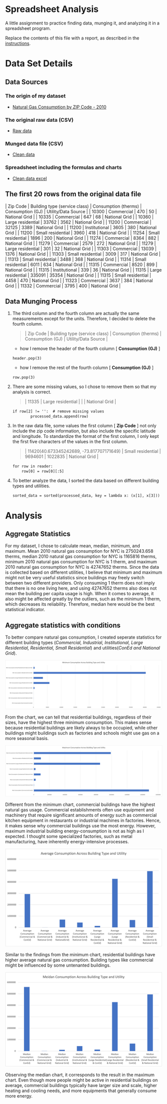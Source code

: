 # Spreadsheet Analysis
A little assignment to practice finding data, munging it, and analyzing it in a spreadsheet program.

Replace the contents of this file with a report, as described in the [instructions](./instructions.md).

# Data Set Details 

## Data Sources

### The origin of my dataset
- [Natural Gas Consumption by ZIP Code - 2010](https://data.cityofnewyork.us/Environment/Natural-Gas-Consumption-by-ZIP-Code-2010/uedp-fegm/about_data)
### The original raw data (CSV)
- [Raw data](./data/raw_data.csv)
### Munged data file (CSV)
- [Clean data](./data/clean_data.csv)
### Spreadsheet including the formulas and charts
- [Clean data excel](./data/Clean_data.xlsx)

## The first 20 rows from the original data file

| Zip Code | Building type (service class) | Consumption (therms) | Consumption (GJ) | Utility/Data Source |
| 10300    | Commercial                    | 470                  | 50               | National Grid       |
| 10335    | Commercial                    | 647                  | 68               | National Grid       |
| 10360    | Large residential             | 33762                | 3562             | National Grid       |
| 11200    | Commercial                    | 32125                | 3389             | National Grid       |
| 11200    | Institutional                 | 3605                 | 380              | National Grid       |
| 11200    | Small residential             | 3960                 | 418              | National Grid       |
| 11254    | Small residential             | 1896                 | 200              | National Grid       |
| 11274    | Commercial                    | 8364                 | 882              | National Grid       |
| 11279    | Commercial                    | 2579                 | 272              | National Grid       |
| 11279    | Large residential             | 301                  | 32               | National Grid       |
| 11303    | Commercial                    | 13039                | 1376             | National Grid       |
| 11303    | Small residential             | 3009                 | 317              | National Grid       |
| 11313    | Small residential             | 3488                 | 368              | National Grid       |
| 11314    | Small residential             | 6011                 | 634              | National Grid       |
| 11315    | Commercial                    | 8520                 | 899              | National Grid       |
| 11315    | Institutional                 | 339                  | 36               | National Grid       |
| 11315    | Large residential             | 335091               | 35354            | National Grid       |
| 11315    | Small residential             | 4458                 | 470              | National Grid       |
| 11323    | Commercial                    | 3637                 | 384              | National Grid       |
| 11332    | Commercial                    | 3795                 | 400              | National Grid       |

## Data Munging Process

1. The third column and the fourth column are actually the same measurements except for the units. Therefore, I decided to delete the fourth column.
    > | Zip Code | Building type (service class) | Consumption (therms) | Consumption (GJ) | Utility/Data Source |
    - how I remove the header of the fourth column [ **Consumption (GJ)** ]
    ``` 
    header.pop(3)
    ``` 
    - how I remove the rest of the fourth column [ **Consumption (GJ)** ]
    ``` 
    row.pop(3)
    ``` 

2. There are some missing values, so I chose to remove them so that my analysis is correct.
    > | 11335    | Large residential             |                      |                  | National Grid       |
    ```
    if row[2] != '':  # remove missing values
            processed_data.append(row)
    ```

3. In the raw data file, some values the first column [ **Zip Code** ] not only include the zip code information, but also include the specific latitude and longitude. To standardize the format of the first column, I only kept the first five characters of the values in the first column.
    > | 11420(40.673345242689, -73.817707171649) | Small residential    | 9694601          | 1022835        | National Grid     |
    ```
    for row in reader:
        row[0] = row[0][:5]
    ```

4. To better analyze the data, I sorted the data based on different building types and utilities.
    ```
    sorted_data = sorted(processed_data, key = lambda x: (x[1], x[3]))
    ```

# Analysis

## Aggregate Statistics

For my dataset, I chose to calculate mean, median, minimum, and maximum. Mean 2010 natural gas consumption for NYC is 2750243.658 therms, median 2010 natural gas consumption for NYC is 1165816 therms, minimum 2010 natural gas consumption for NYC is 1 therm, and maximum 2010 natural gas consumption for NYC is 42747652 therms. 
Since the data is collected based on different utilities, I believe that minimum and maximum might not be very useful statistics since buildings may freely switch between two different providers. Only consuming 1 therm does not imply that there is no one living here, and using 42747652 therms also does not mean the building per capita usage is high. When it comes to average, it also might be affected greatly by the outliers, such as the minimum 1 therm, which decreases its reliability. Therefore, median here would be the best statistical indicator.

## Aggregate statistics with conditions

To better compare natural gas consumption, I created seperate statistics for different building types (_Commercial, Industrial, Institutional, Large Residential, Residential, Small Residential_) and utilities(_ConEd and National Grid_). 

![Minimum Consumption Across Building Type and Utility](./images/Min.jpg)

From the chart, we can tell that residential buildings, regardless of their sizes, have the highest three minimum consumption. This makes sense because residential buildings are likely always to be occupied, while other buildings might buildings such as factories and schools might use gas on a more seasonal basis.

![Maximum Consumption Across Building Type and Utility](./images/Max.jpg)

Different from the minimum chart, commercial buildings have the highest natural gas usage. Commercial establishments often use equipment and machinery that require significant amounts of energy such as commercial kitchen equipment in restaurants or industrial machines in factories. Hence, it makes sense why commercial buildings use the most energy. However, maximum industrial building energy-consumption is not as high as I expected. I thought some specialized factories, such as metal manufacturing, have inherently energy-intensive processes.

![Average Consumption Across Building Type and Utility](./images/Avg.jpg)

Similar to the findings from the minimum chart, residential buildings have higher average natural gas consumption. Building types like commercial might be influenced by some untenanted buildings.

![Meidan Consumption Across Building Type and Utility](./images/Median.jpg)

Observing the median chart, it corresponds to the result in the maximum chart. Even though more people might be active in residential buildings on average, commercial buildings typically have larger size and scale, higher heating and cooling needs, and more equipments that generally consume more energy.  


